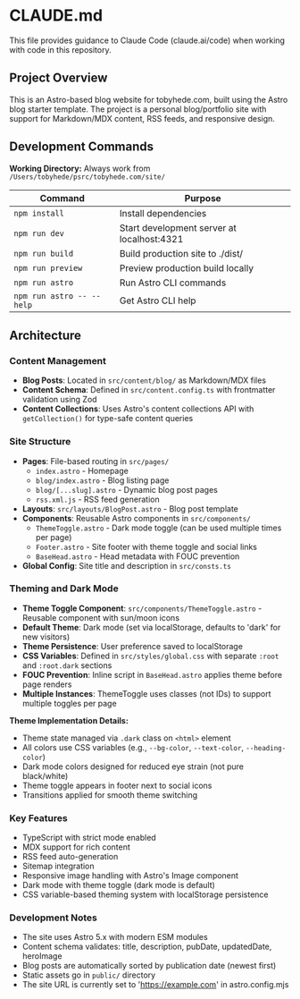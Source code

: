 # CLAUDE.md

This file provides guidance to Claude Code (claude.ai/code) when working with code in this repository.

## Project Overview

This is an Astro-based blog website for tobyhede.com, built using the Astro blog starter template. The project is a personal blog/portfolio site with support for Markdown/MDX content, RSS feeds, and responsive design.

## Development Commands

**Working Directory:** Always work from `/Users/tobyhede/psrc/tobyhede.com/site/`

| Command | Purpose |
|---------|---------|
| `npm install` | Install dependencies |
| `npm run dev` | Start development server at localhost:4321 |
| `npm run build` | Build production site to ./dist/ |
| `npm run preview` | Preview production build locally |
| `npm run astro` | Run Astro CLI commands |
| `npm run astro -- --help` | Get Astro CLI help |

## Architecture

### Content Management
- **Blog Posts**: Located in `src/content/blog/` as Markdown/MDX files
- **Content Schema**: Defined in `src/content.config.ts` with frontmatter validation using Zod
- **Content Collections**: Uses Astro's content collections API with `getCollection()` for type-safe content queries

### Site Structure
- **Pages**: File-based routing in `src/pages/`
  - `index.astro` - Homepage
  - `blog/index.astro` - Blog listing page
  - `blog/[...slug].astro` - Dynamic blog post pages
  - `rss.xml.js` - RSS feed generation
- **Layouts**: `src/layouts/BlogPost.astro` - Blog post template
- **Components**: Reusable Astro components in `src/components/`
  - `ThemeToggle.astro` - Dark mode toggle (can be used multiple times per page)
  - `Footer.astro` - Site footer with theme toggle and social links
  - `BaseHead.astro` - Head metadata with FOUC prevention
- **Global Config**: Site title and description in `src/consts.ts`

### Theming and Dark Mode
- **Theme Toggle Component**: `src/components/ThemeToggle.astro` - Reusable component with sun/moon icons
- **Default Theme**: Dark mode (set via localStorage, defaults to 'dark' for new visitors)
- **Theme Persistence**: User preference saved to localStorage
- **CSS Variables**: Defined in `src/styles/global.css` with separate `:root` and `:root.dark` sections
- **FOUC Prevention**: Inline script in `BaseHead.astro` applies theme before page renders
- **Multiple Instances**: ThemeToggle uses classes (not IDs) to support multiple toggles per page

**Theme Implementation Details:**
- Theme state managed via `.dark` class on `<html>` element
- All colors use CSS variables (e.g., `--bg-color`, `--text-color`, `--heading-color`)
- Dark mode colors designed for reduced eye strain (not pure black/white)
- Theme toggle appears in footer next to social icons
- Transitions applied for smooth theme switching

### Key Features
- TypeScript with strict mode enabled
- MDX support for rich content
- RSS feed auto-generation
- Sitemap integration
- Responsive image handling with Astro's Image component
- Dark mode with theme toggle (dark mode is default)
- CSS variable-based theming system with localStorage persistence

### Development Notes
- The site uses Astro 5.x with modern ESM modules
- Content schema validates: title, description, pubDate, updatedDate, heroImage
- Blog posts are automatically sorted by publication date (newest first)
- Static assets go in `public/` directory
- The site URL is currently set to 'https://example.com' in astro.config.mjs